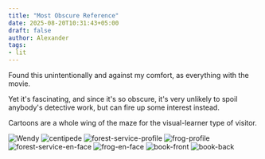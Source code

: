 ```yaml
---
title: "Most Obscure Reference"
date: 2025-08-20T10:31:43+05:00
draft: false
author: Alexander
tags:
- lit
---
```


Found this unintentionally and against my comfort, as everything with the movie.

Yet it's fascinating, and since it's so obscure, it's very unlikely to spoil anybody's detective work, but can fire up some interest instead.

Cartoons are a whole wing of the maze for the visual-learner type of visitor.

![Wendy](/blog/wendy-radio.jpg)
![centipede](/blog/centipede.jpg)
![forest-service-profile](/blog/forest-service-profile.jpg)
![frog-profile](/blog/frog-profile.jpg)
![forest-service-en-face](/blog/forest-service-en-face.jpg)
![frog-en-face](/blog/frog-en-face.jpg)
![book-front](/blog/book-front.jpg)
![book-back](/blog/book-back.jpg)
